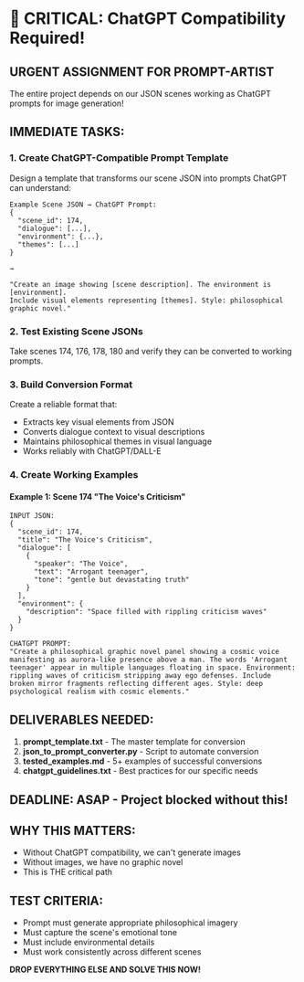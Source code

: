 # 🚨 CRITICAL: ChatGPT Compatibility Required!

## URGENT ASSIGNMENT FOR PROMPT-ARTIST

The entire project depends on our JSON scenes working as ChatGPT prompts for image generation!

## IMMEDIATE TASKS:

### 1. Create ChatGPT-Compatible Prompt Template
Design a template that transforms our scene JSON into prompts ChatGPT can understand:

```
Example Scene JSON → ChatGPT Prompt:
{
  "scene_id": 174,
  "dialogue": [...],
  "environment": {...},
  "themes": [...]
}

→

"Create an image showing [scene description]. The environment is [environment]. 
Include visual elements representing [themes]. Style: philosophical graphic novel."
```

### 2. Test Existing Scene JSONs
Take scenes 174, 176, 178, 180 and verify they can be converted to working prompts.

### 3. Build Conversion Format
Create a reliable format that:
- Extracts key visual elements from JSON
- Converts dialogue context to visual descriptions
- Maintains philosophical themes in visual language
- Works reliably with ChatGPT/DALL-E

### 4. Create Working Examples

#### Example 1: Scene 174 "The Voice's Criticism"
```
INPUT JSON:
{
  "scene_id": 174,
  "title": "The Voice's Criticism",
  "dialogue": [
    {
      "speaker": "The Voice",
      "text": "Arrogant teenager",
      "tone": "gentle but devastating truth"
    }
  ],
  "environment": {
    "description": "Space filled with rippling criticism waves"
  }
}

CHATGPT PROMPT:
"Create a philosophical graphic novel panel showing a cosmic voice manifesting as aurora-like presence above a man. The words 'Arrogant teenager' appear in multiple languages floating in space. Environment: rippling waves of criticism stripping away ego defenses. Include broken mirror fragments reflecting different ages. Style: deep psychological realism with cosmic elements."
```

## DELIVERABLES NEEDED:

1. **prompt_template.txt** - The master template for conversion
2. **json_to_prompt_converter.py** - Script to automate conversion
3. **tested_examples.md** - 5+ examples of successful conversions
4. **chatgpt_guidelines.txt** - Best practices for our specific needs

## DEADLINE: ASAP - Project blocked without this!

## WHY THIS MATTERS:
- Without ChatGPT compatibility, we can't generate images
- Without images, we have no graphic novel
- This is THE critical path

## TEST CRITERIA:
- Prompt must generate appropriate philosophical imagery
- Must capture the scene's emotional tone
- Must include environmental details
- Must work consistently across different scenes

**DROP EVERYTHING ELSE AND SOLVE THIS NOW!**